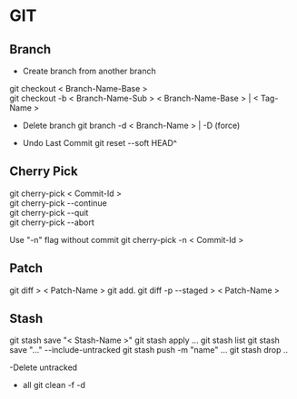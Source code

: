 # GIT

## Branch

- Create branch from another branch

git checkout < Branch-Name-Base >  
git checkout -b < Branch-Name-Sub > < Branch-Name-Base > | < Tag-Name >  

- Delete branch
git branch -d < Branch-Name > | -D (force)  

- Undo Last Commit 
git reset --soft HEAD^  

## Cherry Pick
git cherry-pick < Commit-Id >  
git cherry-pick --continue  
git cherry-pick --quit  
git cherry-pick --abort  

Use "-n" flag without commit
git cherry-pick -n  < Commit-Id >

## Patch
git diff > < Patch-Name >
git add.
git diff -p --staged >  < Patch-Name >

## Stash
git stash save "< Stash-Name >"
git stash apply ...
git stash list
git stash save "..." --include-untracked
git stash push -m "name" ...
git stash drop ..

-Delete untracked
- all
git clean -f -d

